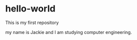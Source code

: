 # hello-world
This is my first repository

my name is Jackie and I am studying computer engineering.
